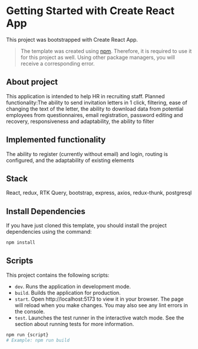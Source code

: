 # Getting Started with Create React App

This project was bootstrapped with Create React App.

> The template was created using [npm](https://www.npmjs.com/). Therefore, it is
> required to use it for this project as well. Using other package managers, you
> will receive a corresponding error.

## About project

This application is intended to help HR in recruiting staff.
Planned functionality:The ability to send invitation letters
in 1 click, filtering, ease of changing the text of the letter,
the ability to download data from potential employees from
questionnaires, email registration, password editing and recovery,
responsiveness and adaptability, the ability to filter

## Implemented functionality

The ability to register (currently without email) and login,
routing is configured, and the adaptability of existing elements

## Stack

React, redux, RTK Query, bootstrap, express, axios, redux-thunk, postgresql

## Install Dependencies

If you have just cloned this template, you should install the project
dependencies using the command:

```Bash
npm install
```

## Scripts

This project contains the following scripts:

- `dev`. Runs the application in development mode.
- `build`. Builds the application for production.
- `start`. Open http://localhost:5173 to view it in your browser. The page will reload when you make changes. You may also see any lint errors in the console.
- `test`. Launches the test runner in the interactive watch mode. See the section about running tests for more information.

```Bash
npm run {script}
# Example: npm run build
```
